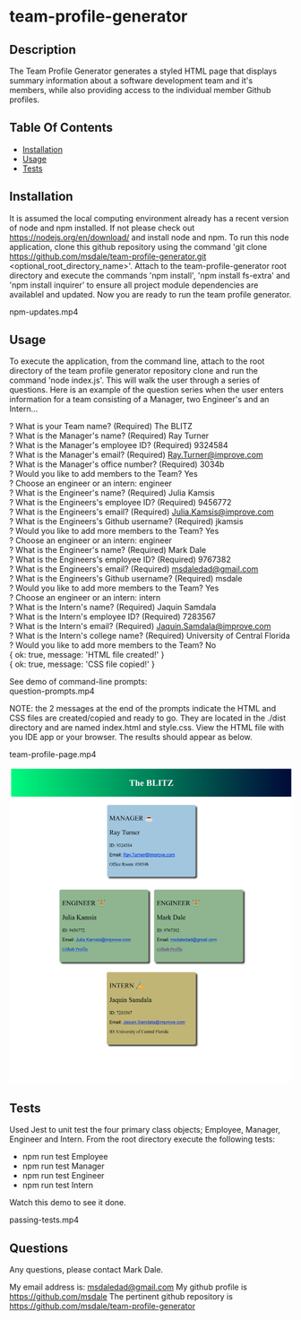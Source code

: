 # team-profile-generator


## Description

The Team Profile Generator generates a styled HTML page that displays summary information about a software development team and it's members, while also providing access to the individual member Github profiles.


## Table Of Contents

* [Installation](#installation)
* [Usage](#usage)
* [Tests](#tests)


## Installation

It is assumed the local computing environment already has a recent version of node and npm installed.  If not please check out https://nodejs.org/en/download/ and install node and npm.  To run this node application, clone this github repository using the command 'git clone https://github.com/msdale/team-profile-generator.git <optional_root_directory_name>'.  Attach to the team-profile-generator root directory and execute the commands 'npm install', 'npm install fs-extra' and 'npm install inquirer' to ensure all project module dependencies are availablel and updated.  Now you are ready to run the team profile generator.

npm-updates.mp4

## Usage

To execute the application, from the command line, attach to the root directory of the team profile generator repository clone and run the command 'node index.js'.  This will walk the user through a series of questions.  Here is an example of the question series when the user enters information for a team consisting of a Manager, two Engineer's and an Intern...

? What is your Team name? (Required) The BLITZ  
? What is the Manager's name? (Required) Ray Turner  
? What is the Manager's employee ID? (Required) 9324584  
? What is the Manager's email? (Required) Ray.Turner@improve.com  
? What is the Manager's office number? (Required) 3034b  
? Would you like to add members to the Team? Yes  
? Choose an engineer or an intern: engineer  
? What is the Engineer's name? (Required) Julia Kamsis  
? What is the Engineers's employee ID? (Required) 9456772  
? What is the Engineers's email? (Required) Julia.Kamsis@improve.com  
? What is the Engineers's Github username? (Required) jkamsis  
? Would you like to add more members to the Team? Yes  
? Choose an engineer or an intern: engineer  
? What is the Engineer's name? (Required) Mark Dale  
? What is the Engineers's employee ID? (Required) 9767382  
? What is the Engineers's email? (Required) msdaledad@gmail.com  
? What is the Engineers's Github username? (Required) msdale  
? Would you like to add more members to the Team? Yes  
? Choose an engineer or an intern: intern  
? What is the Intern's name? (Required) Jaquin Samdala  
? What is the Intern's employee ID? (Required) 7283567  
? What is the Intern's email? (Required) Jaquin.Samdala@improve.com  
? What is the Intern's college name? (Required) University of Central Florida  
? Would you like to add more members to the Team? No  
{ ok: true, message: 'HTML file created!' }  
{ ok: true, message: 'CSS file copied!' }  

See demo of command-line prompts:  
question-prompts.mp4


NOTE: the 2 messages at the end of the prompts indicate the HTML and CSS files are created/copied and ready to go.  They are located in the ./dist directory and are named index.html and style.css. View the HTML file with you IDE app or your browser.  The results should appear as below.

team-profile-page.mp4


![](./assets/images/team-profile-sample.png)


## Tests

Used Jest to unit test the four primary class objects; Employee, Manager, Engineer and Intern.  From the root directory execute the following tests:  

* npm run test Employee
* npm run test Manager
* npm run test Engineer
* npm run test Intern
  
Watch this demo to see it done.  

passing-tests.mp4


## Questions

Any questions, please contact Mark Dale.

My email address is: msdaledad@gmail.com
My github profile is https://github.com/msdale
The pertinent github repository is https://github.com/msdale/team-profile-generator